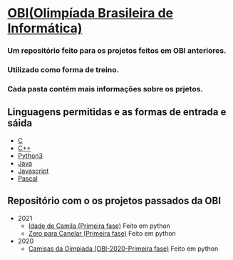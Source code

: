 # <a href="https://olimpiada.ic.unicamp.br">OBI(Olimpíada Brasileira de Informática)</a>
### Um repositório feito para os projetos feitos em OBI anteriores.
### Utilizado como forma de treino.
### Cada pasta contém mais informações sobre os prjetos.

## Linguagens permitidas e as formas de entrada e sáida
<ul>
 <li><a href="https://olimpiada.ic.unicamp.br/pratique/exemplo_solucao_c">C</a></li>
 <li><a href="https://olimpiada.ic.unicamp.br/pratique/exemplo_solucao_cpp">C++</a></li>
 <li><a href="https://olimpiada.ic.unicamp.br/pratique/exemplo_solucao_py3">Python3</a></li>
 <li><a href="https://olimpiada.ic.unicamp.br/pratique/exemplo_solucao_java">Java</a></li>
 <li><a href="https://olimpiada.ic.unicamp.br/pratique/exemplo_solucao_js">Javascript</a></li>
 <li><a href="https://olimpiada.ic.unicamp.br/pratique/exemplo_solucao_pas">Pascal</a></li>
</ul> 

## Repositório com o os projetos passados da OBI
<ul>
 <li>2021
  <ul>
    <li><a href="https://github.com/oliveira533/OBI/tree/main/Idade%20da%20Camila">Idade de Camila (Primeira fase)</a> <label>Feito em python</label></li>
 <li><a href="https://github.com/oliveira533/OBI/tree/main/Zero%20para%20cancelar">Zero para Canelar (Primeira fase)</a> <label>Feito em python</label></li>
  </ul>
 <li>2020
  <ul>
   <li><a href="https://github.com/oliveira533/OBI/tree/main/Camisetas%20da%20Ol%C3%ADmpiada">Camisas da Oímpiada (OBI-2020-Primeira fase)</a> <label>Feito em python</label></li>
  </ul>
 </li>
</ul>
